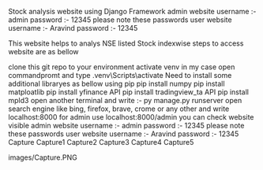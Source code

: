 Stock analysis website using Django Framework
admin website username :- admin password :- 12345 please note these passwords user website username :- Aravind password :- 12345

This website helps to analys NSE listed Stock indexwise steps to access website are as bellow

clone this git repo to your environment
activate venv in my case open commandpromt and type .venv\Scripts\activate
Need to install some additional libraryes as bellow using pip pip install numpy pip install matploatlib pip install yfinance API pip install tradingview_ta API pip install mpld3
open another terminal and write :- py manage.py runserver
open search engine like bing, firefox, brave, crome or any other and write localhost:8000 for admin use localhost:8000/admin
you can check website visible
admin website username :- admin password :- 12345 please note these passwords
user website username :- Aravind password :- 12345 Capture Capture1 Capture2 Capture3 Capture4 Capture5

images/Capture.PNG
